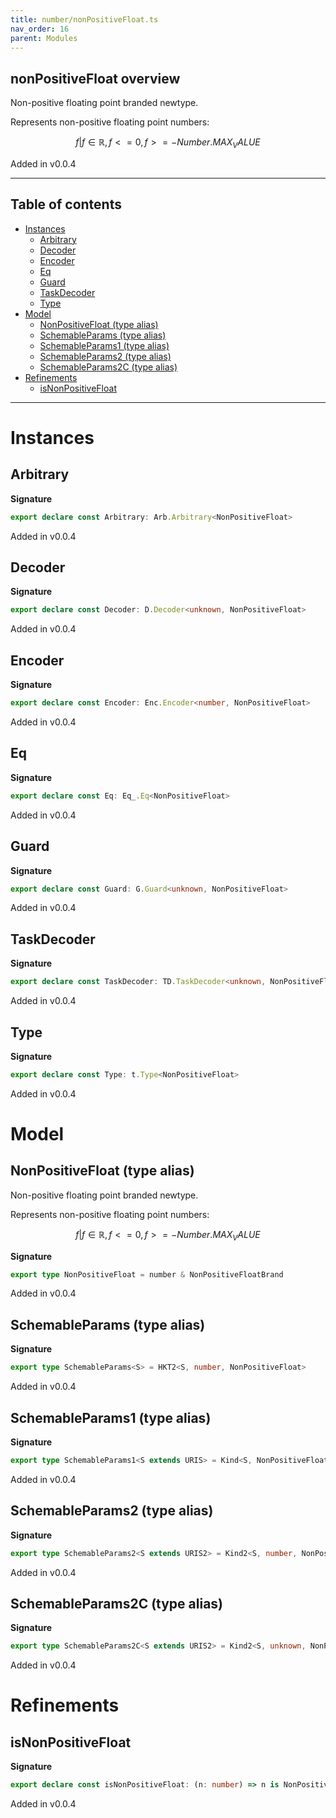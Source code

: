 ```yaml
---
title: number/nonPositiveFloat.ts
nav_order: 16
parent: Modules
---
```


## nonPositiveFloat overview

Non-positive floating point branded newtype.

Represents non-positive floating point numbers:

```math
 { f | f ∈ ℝ, f <= 0, f >= -Number.MAX_VALUE }
```

Added in v0.0.4

---

<h2 class="text-delta">Table of contents</h2>

- [Instances](#instances)
  - [Arbitrary](#arbitrary)
  - [Decoder](#decoder)
  - [Encoder](#encoder)
  - [Eq](#eq)
  - [Guard](#guard)
  - [TaskDecoder](#taskdecoder)
  - [Type](#type)
- [Model](#model)
  - [NonPositiveFloat (type alias)](#nonpositivefloat-type-alias)
  - [SchemableParams (type alias)](#schemableparams-type-alias)
  - [SchemableParams1 (type alias)](#schemableparams1-type-alias)
  - [SchemableParams2 (type alias)](#schemableparams2-type-alias)
  - [SchemableParams2C (type alias)](#schemableparams2c-type-alias)
- [Refinements](#refinements)
  - [isNonPositiveFloat](#isnonpositivefloat)

---

# Instances

## Arbitrary

**Signature**

```ts
export declare const Arbitrary: Arb.Arbitrary<NonPositiveFloat>
```

Added in v0.0.4

## Decoder

**Signature**

```ts
export declare const Decoder: D.Decoder<unknown, NonPositiveFloat>
```

Added in v0.0.4

## Encoder

**Signature**

```ts
export declare const Encoder: Enc.Encoder<number, NonPositiveFloat>
```

Added in v0.0.4

## Eq

**Signature**

```ts
export declare const Eq: Eq_.Eq<NonPositiveFloat>
```

Added in v0.0.4

## Guard

**Signature**

```ts
export declare const Guard: G.Guard<unknown, NonPositiveFloat>
```

Added in v0.0.4

## TaskDecoder

**Signature**

```ts
export declare const TaskDecoder: TD.TaskDecoder<unknown, NonPositiveFloat>
```

Added in v0.0.4

## Type

**Signature**

```ts
export declare const Type: t.Type<NonPositiveFloat>
```

Added in v0.0.4

# Model

## NonPositiveFloat (type alias)

Non-positive floating point branded newtype.

Represents non-positive floating point numbers:

```math
 { f | f ∈ ℝ, f <= 0, f >= -Number.MAX_VALUE }
```

**Signature**

```ts
export type NonPositiveFloat = number & NonPositiveFloatBrand
```

Added in v0.0.4

## SchemableParams (type alias)

**Signature**

```ts
export type SchemableParams<S> = HKT2<S, number, NonPositiveFloat>
```

Added in v0.0.4

## SchemableParams1 (type alias)

**Signature**

```ts
export type SchemableParams1<S extends URIS> = Kind<S, NonPositiveFloat>
```

Added in v0.0.4

## SchemableParams2 (type alias)

**Signature**

```ts
export type SchemableParams2<S extends URIS2> = Kind2<S, number, NonPositiveFloat>
```

Added in v0.0.4

## SchemableParams2C (type alias)

**Signature**

```ts
export type SchemableParams2C<S extends URIS2> = Kind2<S, unknown, NonPositiveFloat>
```

Added in v0.0.4

# Refinements

## isNonPositiveFloat

**Signature**

```ts
export declare const isNonPositiveFloat: (n: number) => n is NonPositiveFloat
```

Added in v0.0.4
